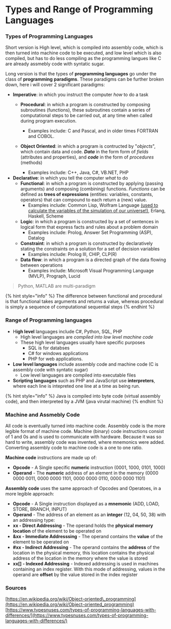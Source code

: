 # Types and Range of Programming Languages

### Types of Programming Languages

Short version is High level, which is compiled into assembly code, which is then turned into machine code to be executed, and low level which is also compiled, but has to do less compiling as the programming langues like C are already assmebly code with syntatic sugar.

Long version is that the types of **programming languages** go under the class of **programming** **paradigms**. These paradigms can be further broken down, here i will cover 2 significant paradigms:

* **Imperative**: in which you instruct the computer _how_ to do a task
  * **Procedural**: in which a program is constructed by composing subroutines \(functions\), these subroutines contain a series of computational steps to be carried out, at any time when called during program execution.
    * Examples include: C and Pascal, and in older times FORTRAN and COBOL.
  * **Object Oriented**: in which a program is contructed by "_objects_", which contain data and code. _**Data**_ in the form form of _fields_ \(attributes and properties\), and _**code**_ in the form of _procedures_ \(methods\)

    * Examples include: C++, Java, C\#, VB.NET, PHP
* **Declarative**: in which you tell the computer _what_ to do
  * **Functional**: in which a program is constructed by applying \(passing arguments\) and composing \(combining\) functions. _Functions_ can be defined as **trees of expressions** \(entities: variables, constants, operators\) that can compound to each return a \(new\) value.
    * Examples include: Common Lisp, Wolfram Language [\(used to calculate the variables of the simulation of our universe!\)](https://www.youtube.com/watch?v=-t1_ffaFXao), Erlang, Haskell, Scheme
  * **Logic**: in which a program is constructed by a set of sentences in logical form that express facts and rules about a problem domain
    * Examples include: Prolog, Answer Set Programming \(ASP\), Datalog
  * **Constraint**: in which a program is constructed by declaratively stating the constraints on a solution for a set of decision variables
    * Examples include: Prolog III, CHIP, CLP\(R\)
  * **Data flow**: in which a program is a directed graph of the data flowing between operations
    * Examples include: Microsoft Visual Programming Language \(MVLP\), Prograph, Lucid

> Python, MATLAB are multi-paradigm

{% hint style="info" %}
The difference between functional and procedural is that functional takes arguments and returns a value, whereas procedural is simply a sequence of computational sequential steps
{% endhint %}

### Range of Programming languages

* H**igh level** languages include C\#, Python, SQL, PHP
  * High level languages are _compiled into low level machine code_
  * These high level languages usually have specific purposes
    * SQL is for databses
    * C\# for windows applications
    * PHP for web applications. 
* **Low level languages** include assembly code and machine code \(C is assembly code with syntatic sugar\)
  * Low level languages are compiled into executable files
* **Scripting languages** such as PHP and JavaScript use **interpreters**, where each line is intepreted one line at a time as being run.



{% hint style="info" %}
Java is compiled into byte code \(virtual assembly code\), and then interpreted by a JVM \(java virutal machine\)
{% endhint %}

### Machine and Assmebly Code

All code is eventually turned into machine code. Assembly code is the more legible format of machine code. Machine \(binary\) code instructions consist of 1 and 0s and is used to communicate with hardware. Because it was so hard to write, assembly code was invented, where mnemonics were added. Converting assembly code to machine code is a one to one ratio.

 **Machine code** instructions are made up of:

* **Opcode** - A Single specific **numeric** instruction \(0001, 1000, 0101, 1000\)
* **Operand** - The **numeric** address of an element in the memory \(0000 0000 0011, 0000 0000 1101, 0000 0000 0110, 0000 0000 1101\)

**Assembly code** uses the same approach of Opcodes and Operatoes, in a more legible approach:

*  **Opcode** - A Single instruction displayed as a **mnemonic** \(ADD, LOAD, STORE, BRANCH, INPUT\)
*  **Operand** - The address of an element as an **integer** \(12, 04, 50, 38\) with an addressing type: 
  * **xx - Direct Addressing** - The operand holds the **physical memory location** of the element to be operated on 
  * **&xx - Immediate Addresssing** - The operand contains the **value** of the element to be operated on 
  * **\#xx - Indirect Addressing** - The operand contains the **address** of the location in the physical memory, this location contains the physical address of the location in the memory where the value is stored 
  * **xx\[\] - Indexed Addressing** - Indexed addressing is used in machines containing an index register. With this mode of addressing, values in the operand are **offset** by the value stored in the index register

### Sources

[https://en.wikipedia.org/wiki/Object-oriented\_programming](https://en.wikipedia.org/wiki/Object-oriented_programming)  
[https://www.typesnuses.com/types-of-programming-languages-with-differences/](https://www.typesnuses.com/types-of-programming-languages-with-differences/)

